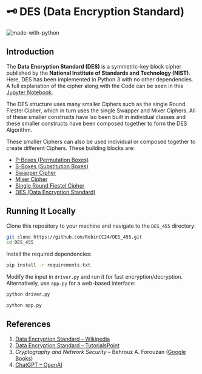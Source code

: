 # 🗝 DES (Data Encryption Standard)

![made-with-python](https://img.shields.io/badge/Made%20with-Python%203-1f425f.svg)

## Introduction

The __Data Encryption Standard (DES)__ is a symmetric-key block cipher published by the __National Institute of
Standards and Technology (NIST)__. Here, DES has been implemented in Python 3 with no other dependencies. A full
explanation of the cipher along with the Code can be seen in this
[Jupyter Notebook](notebook/data-encryption-standard-des.ipynb).

The DES structure uses many smaller Ciphers such as the single Round Fiestel Cipher, which in turn uses the
single Swapper and Mixer Ciphers. All of these smaller constructs have lso been built in individual classes and these
smaller constructs have been composed together to form the DES Algorithm.

These smaller Ciphers can also be used individual or composed together to create different Ciphers. These building
blocks are:

- [P-Boxes (Permutation Boxes)](des/PBox.py)
- [S-Boxes (Substitution Boxes)](des/SBox.py)
- [Swapper Cipher](des/Swapper.py)
- [Mixer Cipher](des/Mixer.py)
- [Single Round Fiestel Cipher](des/Round.py)
- [DES (Data Encryption Standard)](des/DES.py)

## Running It Locally

Clone this repository to your machine and navigate to the `DES_455` directory:

```bash
git clone https://github.com/RobinCC24/DES_455.git
cd DES_455
```

Install the required dependencies:

```bash
pip install -r requirements.txt
```

Modify the input in `driver.py` and run it for fast encryption/decryption. Alternatively, use `app.py` for a web-based
interface:

```bash
python driver.py
```

```bash
python app.py
```

## References

1. [Data Encryption Standard – Wikipedia](https://en.wikipedia.org/wiki/Data_Encryption_Standard)
2. [Data Encryption Standard – TutorialsPoint](https://www.tutorialspoint.com/cryptography/data_encryption_standard.htm)
3. *Cryptography and Network Security* – Behrouz A.
   Forouzan ([Google Books](https://books.google.co.in/books?id=OYiwCgAAQBAJ))
4. [ChatGPT – OpenAI](https://chatgpt.com)
